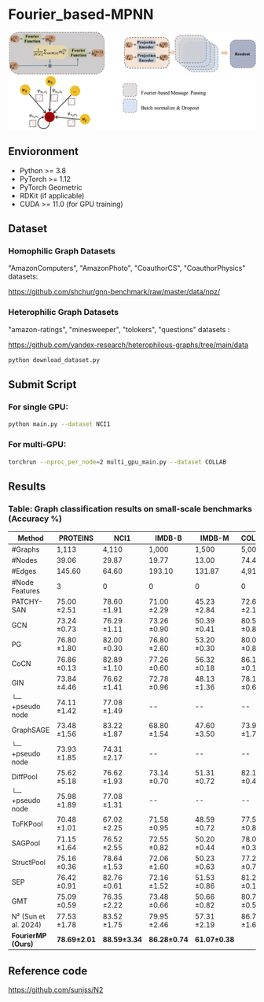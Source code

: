 # Fourier_based-MPNN
![Fourier-based_Message_Passing](Fourier-based_Message_Passing.jpg)
## Envioronment
- Python >= 3.8  
- PyTorch >= 1.12  
- PyTorch Geometric  
- RDKit (if applicable)  
- CUDA >= 11.0 (for GPU training)  


## Dataset
###  Homophilic Graph Datasets
"AmazonComputers", "AmazonPhoto", "CoauthorCS", "CoauthorPhysics" datasets:

https://github.com/shchur/gnn-benchmark/raw/master/data/npz/

###  Heterophilic Graph Datasets
"amazon-ratings", "minesweeper", "tolokers", "questions" datasets :

https://github.com/yandex-research/heterophilous-graphs/tree/main/data

```bash
python download_dataset.py 
```
## Submit Script
### For single GPU:

```bash
python main.py --dataset NCI1
```
### For multi-GPU:
```bash
torchrun --nproc_per_node=2 multi_gpu_main.py --dataset COLLAB
```

## Results
### Table: Graph classification results on small-scale benchmarks (Accuracy %)

| Method                          | PROTEINS       | NCI1           | IMDB-B         | IMDB-M         | COLLAB         |
|---------------------------------|----------------|----------------|----------------|----------------|----------------|
| #Graphs                         | 1,113          | 4,110          | 1,000          | 1,500          | 5,000          |
| #Nodes                          | 39.06          | 29.87          | 19.77          | 13.00          | 74.49          |
| #Edges                          | 145.60         | 64.60          | 193.10         | 131.87         | 4,914.4        |
| #Node Features                  | 3              | 0              | 0              | 0              | 0              |
| PATCHY-SAN                      | 75.00 ±2.51    | 78.60 ±1.91    | 71.00 ±2.29    | 45.23 ±2.84    | 72.60 ±2.15    |
| GCN                             | 73.24 ±0.73    | 76.29 ±1.11    | 73.26 ±0.90    | 50.39 ±0.41    | 80.59 ±0.87    |
| PG                              | 76.80 ±1.80    | 82.00 ±0.30    | 76.80 ±2.60    | 53.20 ±0.30    | 80.00 ±0.80    |
| CoCN                            | 76.86 ±0.13    | 82.89 ±1.10    | 77.26 ±0.60    | 56.32 ±0.18    | 86.15 ±0.10    |
| GIN                             | 73.84 ±4.46    | 76.62 ±1.41    | 72.78 ±0.96    | 48.13 ±1.36    | 78.19 ±0.63    |
| └─ +pseudo node                | 74.11 ±1.42    | 77.08 ±1.49    | --             | --             | --             |
| GraphSAGE                       | 73.48 ±1.56    | 83.22 ±1.87    | 68.80 ±1.54    | 47.60 ±3.50    | 73.90 ±1.70    |
| └─ +pseudo node                | 73.93 ±1.85    | 74.31 ±2.17    | --             | --             | --             |
| DiffPool                        | 75.62 ±5.18    | 76.62 ±1.93    | 73.14 ±0.70    | 51.31 ±0.72    | 82.13 ±0.43    |
| └─ +pseudo node                | 75.98 ±1.89    | 77.08 ±1.31    | --             | --             | --             |
| ToFKPool                        | 70.48 ±1.01    | 67.02 ±2.25    | 71.58 ±0.95    | 48.59 ±0.72    | 77.58 ±0.84    |
| SAGPool                         | 71.15 ±1.64    | 76.52 ±2.55    | 72.55 ±0.82    | 50.20 ±0.44    | 78.03 ±0.31    |
| StructPool                      | 75.16 ±0.36    | 78.64 ±1.53    | 72.06 ±1.60    | 50.23 ±0.63    | 77.27 ±0.70    |
| SEP                             | 76.42 ±0.91    | 82.76 ±0.61    | 72.16 ±1.52    | 51.53 ±0.86    | 81.28 ±0.15    |
| GMT                             | 75.09 ±0.59    | 76.35 ±2.22    | 73.48 ±0.66    | 50.66 ±0.82    | 80.74 ±0.54    |
| N² (Sun et al. 2024)           | 77.53 ±1.78    | 83.52 ±1.75    | 79.95 ±2.46    | 57.31 ±2.19    | 86.72 ±1.62    |
| **FourierMP (Ours)**           | **78.69±2.01** | **88.59±3.34** | **86.28±0.74** | **61.07±0.38** |                |


## Reference code
https://github.com/sunjss/N2

